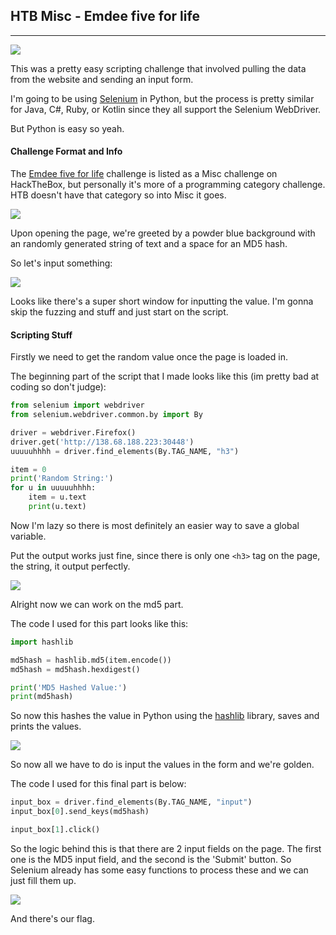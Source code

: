 ## HTB Misc - Emdee five for life
---


![](/docs/images/emdee1.png)


This was a pretty easy scripting challenge that involved pulling the data from the website and sending an input form. 

I'm going to be using [Selenium](https://www.selenium.dev/documentation/webdriver/) in Python, but the process is pretty similar for Java, C#, Ruby, or Kotlin since they all support the Selenium WebDriver.

But Python is easy so yeah.


#### Challenge Format and Info

The [Emdee five for life](https://app.hackthebox.com/challenges/67) challenge is listed as a Misc challenge on HackTheBox, but personally it's more of a programming category challenge. HTB doesn't have that category so into Misc it goes.


![](/docs/images/emdee2.png)

Upon opening the page, we're greeted by a powder blue background with an randomly generated string of text and a space for an MD5 hash.

So let's input something:


![](/docs/images/emdee3.png)

Looks like there's a super short window for inputting the value. I'm gonna skip the fuzzing and stuff and just start on the script.


#### Scripting Stuff

Firstly we need to get the random value once the page is loaded in.

The beginning part of the script that I made looks like this (im pretty bad at coding so don't judge):

```python
from selenium import webdriver
from selenium.webdriver.common.by import By

driver = webdriver.Firefox()
driver.get('http://138.68.188.223:30448')
uuuuuhhhh = driver.find_elements(By.TAG_NAME, "h3")

item = 0
print('Random String:')
for u in uuuuuhhhh:
    item = u.text
    print(u.text)

```


Now I'm lazy so there is most definitely an easier way to save a global variable.

Put the output works just fine, since there is only one `<h3>` tag on the page, the string, it output perfectly. 


![](/docs/images/emdee4.png)


Alright now we can work on the md5 part.

The code I used for this part looks like this:

```python
import hashlib

md5hash = hashlib.md5(item.encode())
md5hash = md5hash.hexdigest()

print('MD5 Hashed Value:')
print(md5hash)
```

So now this hashes the value in Python using the [hashlib](https://docs.python.org/3/library/hashlib.html) library, saves and prints the values.


![](/docs/images/emdee5.png)

So now all we have to do is input the values in the form and we're golden.

The code I used for this final part is below:

```python
input_box = driver.find_elements(By.TAG_NAME, "input")
input_box[0].send_keys(md5hash)

input_box[1].click()
```

So the logic behind this is that there are 2 input fields on the page. The first one is the MD5 input field, and the second is the 'Submit' button. So Selenium already has some easy functions to process these and we can just fill them up.

![](/docs/images/emdee6.png)

And there's our flag.
